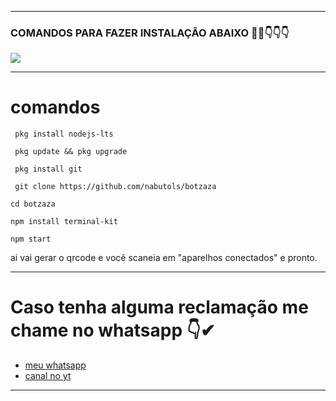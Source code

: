 ___
### COMANDOS PARA FAZER INSTALAÇÃO ABAIXO 🙇‍♂️👇👇👇
</h1>
    <p>
        <img src= "https://s9.gifyu.com/images/12163.gif">
    </p>
    
 ___
# comandos 

```
 pkg install nodejs-lts
```
```
 pkg update && pkg upgrade
```
```
 pkg install git
```
```
 git clone https://github.com/nabutols/botzaza
```
 ```
 cd botzaza
 ```
 ```
 npm install terminal-kit
 ```
 ```
 npm start 
 ```
ai vai gerar o qrcode e você scaneia em "aparelhos conectados" e pronto.
___

 # Caso tenha alguma reclamação me chame no whatsapp 👇✔
 
 - [meu whatsapp](https://api.whatsapp.com/send/?phone=%2B556993980162&text&app_absent=0)
 - [canal no yt](https://www.youtube.com/c/NabutoLs)

-----
